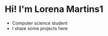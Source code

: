 <h1>Hi! I'm Lorena Martins1</h1>
  <ul>
    <li>Computer science student</li>
    <li>I share some projects here</li>
  </ul>
  
